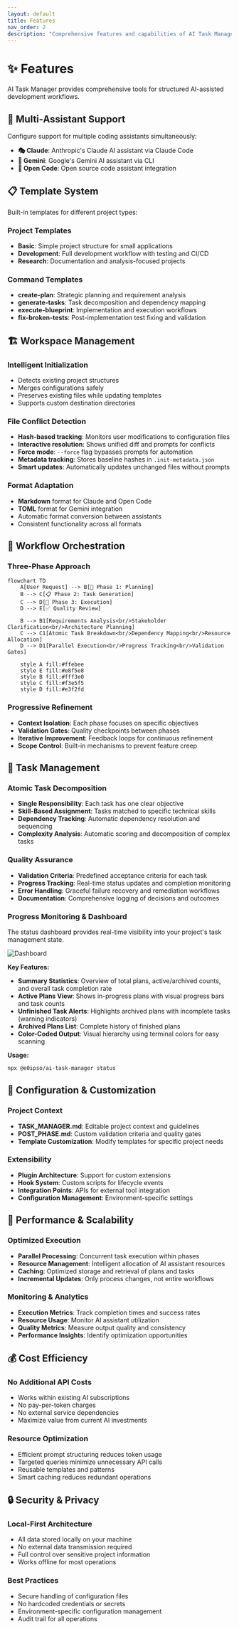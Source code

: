 ```yaml
---
layout: default
title: Features
nav_order: 2
description: "Comprehensive features and capabilities of AI Task Manager"
---
```


# ✨ Features

AI Task Manager provides comprehensive tools for structured AI-assisted development workflows.

## 🤝 Multi-Assistant Support

Configure support for multiple coding assistants simultaneously:

- **🎭 Claude**: Anthropic's Claude AI assistant via Claude Code
- **💎 Gemini**: Google's Gemini AI assistant via CLI
- **📝 Open Code**: Open source code assistant integration

## 📋 Template System

Built-in templates for different project types:

### Project Templates
- **Basic**: Simple project structure for small applications
- **Development**: Full development workflow with testing and CI/CD
- **Research**: Documentation and analysis-focused projects

### Command Templates
- **create-plan**: Strategic planning and requirement analysis
- **generate-tasks**: Task decomposition and dependency mapping
- **execute-blueprint**: Implementation and execution workflows
- **fix-broken-tests**: Post-implementation test fixing and validation

## 🏗️ Workspace Management

### Intelligent Initialization
- Detects existing project structures
- Merges configurations safely
- Preserves existing files while updating templates
- Supports custom destination directories

### File Conflict Detection
- **Hash-based tracking**: Monitors user modifications to configuration files
- **Interactive resolution**: Shows unified diff and prompts for conflicts
- **Force mode**: `--force` flag bypasses prompts for automation
- **Metadata tracking**: Stores baseline hashes in `.init-metadata.json`
- **Smart updates**: Automatically updates unchanged files without prompts

### Format Adaptation
- **Markdown** format for Claude and Open Code
- **TOML** format for Gemini integration
- Automatic format conversion between assistants
- Consistent functionality across all formats

## 🔄 Workflow Orchestration

### Three-Phase Approach

```mermaid
flowchart TD
    A[User Request] --> B[📝 Phase 1: Planning]
    B --> C[📋 Phase 2: Task Generation]
    C --> D[🚀 Phase 3: Execution]
    D --> E[✅ Quality Review]

    B --> B1[Requirements Analysis<br/>Stakeholder Clarification<br/>Architecture Planning]
    C --> C1[Atomic Task Breakdown<br/>Dependency Mapping<br/>Resource Allocation]
    D --> D1[Parallel Execution<br/>Progress Tracking<br/>Validation Gates]

    style A fill:#ffebee
    style E fill:#e8f5e8
    style B fill:#fff3e0
    style C fill:#f3e5f5
    style D fill:#e3f2fd
```

### Progressive Refinement
- **Context Isolation**: Each phase focuses on specific objectives
- **Validation Gates**: Quality checkpoints between phases
- **Iterative Improvement**: Feedback loops for continuous refinement
- **Scope Control**: Built-in mechanisms to prevent feature creep

## 🎯 Task Management

### Atomic Task Decomposition
- **Single Responsibility**: Each task has one clear objective
- **Skill-Based Assignment**: Tasks matched to specific technical skills
- **Dependency Tracking**: Automatic dependency resolution and sequencing
- **Complexity Analysis**: Automatic scoring and decomposition of complex tasks

### Quality Assurance
- **Validation Criteria**: Predefined acceptance criteria for each task
- **Progress Tracking**: Real-time status updates and completion monitoring
- **Error Handling**: Graceful failure recovery and remediation workflows
- **Documentation**: Comprehensive logging of decisions and outcomes

### Progress Monitoring & Dashboard

The status dashboard provides real-time visibility into your project's task management state.

![Dashboard](img/dashboard.svg)

**Key Features:**

- **Summary Statistics**: Overview of total plans, active/archived counts, and overall task completion rate
- **Active Plans View**: Shows in-progress plans with visual progress bars and task counts
- **Unfinished Task Alerts**: Highlights archived plans with incomplete tasks (warning indicators)
- **Archived Plans List**: Complete history of finished plans
- **Color-Coded Output**: Visual hierarchy using terminal colors for easy scanning

**Usage:**

```bash
npx @e0ipso/ai-task-manager status
```

## 🔧 Configuration & Customization

### Project Context
- **TASK_MANAGER.md**: Editable project context and guidelines
- **POST_PHASE.md**: Custom validation criteria and quality gates
- **Template Customization**: Modify templates for specific project needs

### Extensibility
- **Plugin Architecture**: Support for custom extensions
- **Hook System**: Custom scripts for lifecycle events
- **Integration Points**: APIs for external tool integration
- **Configuration Management**: Environment-specific settings

## 🚀 Performance & Scalability

### Optimized Execution
- **Parallel Processing**: Concurrent task execution within phases
- **Resource Management**: Intelligent allocation of AI assistant resources
- **Caching**: Optimized storage and retrieval of plans and tasks
- **Incremental Updates**: Only process changes, not entire workflows

### Monitoring & Analytics
- **Execution Metrics**: Track completion times and success rates
- **Resource Usage**: Monitor AI assistant utilization
- **Quality Metrics**: Measure output quality and consistency
- **Performance Insights**: Identify optimization opportunities

## 💰 Cost Efficiency

### No Additional API Costs
- Works within existing AI subscriptions
- No pay-per-token charges
- No external service dependencies
- Maximize value from current AI investments

### Resource Optimization
- Efficient prompt structuring reduces token usage
- Targeted queries minimize unnecessary API calls
- Reusable templates and patterns
- Smart caching reduces redundant operations

## 🔒 Security & Privacy

### Local-First Architecture
- All data stored locally on your machine
- No external data transmission required
- Full control over sensitive project information
- Works offline for most operations

### Best Practices
- Secure handling of configuration files
- No hardcoded credentials or secrets
- Environment-specific configuration management
- Audit trail for all operations
